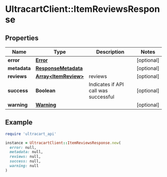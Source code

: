 # UltracartClient::ItemReviewsResponse

## Properties

| Name | Type | Description | Notes |
| ---- | ---- | ----------- | ----- |
| **error** | [**Error**](Error.md) |  | [optional] |
| **metadata** | [**ResponseMetadata**](ResponseMetadata.md) |  | [optional] |
| **reviews** | [**Array&lt;ItemReview&gt;**](ItemReview.md) | reviews | [optional] |
| **success** | **Boolean** | Indicates if API call was successful | [optional] |
| **warning** | [**Warning**](Warning.md) |  | [optional] |

## Example

```ruby
require 'ultracart_api'

instance = UltracartClient::ItemReviewsResponse.new(
  error: null,
  metadata: null,
  reviews: null,
  success: null,
  warning: null
)
```

